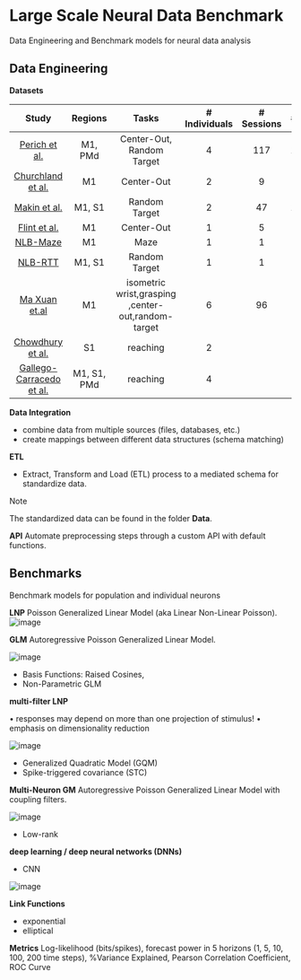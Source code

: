 # Large Scale Neural Data Benchmark

Data Engineering and Benchmark models for neural data analysis


## Data Engineering


**Datasets** 

| Study | Regions | Tasks | # Individuals | # Sessions | # Units |  # Spikes| # Behavior Timepoints|
| :---:         |     :---:      |          :---: |  :---: |:---: |:---: |:---: |:---: |
[Perich et al.](https://dandiarchive.org/dandiset/000688)|	M1, PMd	| Center-Out, Random Target |	4	| 117	| 11,557|	143M|	20M|
[Churchland et al.](https://dandiarchive.org/dandiset/000070)|	M1	|Center-Out|	2|	9	|1,728|	706M	|87M|
[Makin et al.](https://zenodo.org/records/583331)	| M1, S1 |	Random Target| 	2	| 47	|14,899|	123M|	15M|
[Flint et al.](https://crcns.org/data-sets/movements/dream/welcome-to-dream)|	M1	| Center-Out|	1	|5	|957|	7.9M	|0.3M|
[NLB-Maze](https://neurallatents.github.io/datasets.html#mcmaze)|	M1|	Maze|	1|	1|	182	|3.6M|	6.8M|
[NLB-RTT](https://neurallatents.github.io/datasets.html#mcrtt)|	M1, S1|	Random Target	|1|	1	|130|	1.5M	|2.8M|
[Ma Xuan et.al](https://datadryad.org/stash/dataset/doi:10.5061/dryad.cvdncjt7n) | M1 |  isometric wrist,grasping ,center-out,random-target | 6 | 96 | | | | |
[Chowdhury et al.](https://datadryad.org/stash/dataset/doi:10.5061/dryad.nk98sf7q7) | S1| reaching | 2|
[Gallego-Carracedo et al.](https://datadryad.org/stash/dataset/doi:10.5061/dryad.xd2547dkt)|M1, S1, PMd | reaching | 4 |






**Data Integration**
- combine data from multiple sources (files, databases, etc.) 
- create mappings between different data structures (schema matching)

**ETL**
- Extract, Transform and Load (ETL) process to a mediated schema for standardize data.

> [!NOTE]
> The standardized data can be found in the folder **Data**.

**API**
Automate preprocessing steps through a custom API with default functions.




## Benchmarks
Benchmark models for population and individual neurons

**LNP** 
Poisson Generalized Linear Model (aka Linear Non-Linear Poisson). 
![image](https://github.com/acarolinafilipe/neural-data-benchmark/assets/67625079/2a36e463-ee56-4dad-a51d-de9992d9b987 )

**GLM** 
Autoregressive Poisson Generalized Linear Model.

![image](https://github.com/acarolinafilipe/neural-data-benchmark/assets/67625079/2d1862f3-2c16-45c0-b6e7-19a205932f20)

- Basis Functions: Raised Cosines,
- Non-Parametric GLM

**multi-filter LNP**

• responses may depend on more than one projection of stimulus! 
• emphasis on dimensionality reduction

![image](https://github.com/acarolinafilipe/neural-data-benchmark/assets/67625079/ff620abf-6479-4b46-8251-50a49630a026)

- Generalized Quadratic Model (GQM)
- Spike-triggered covariance (STC)

**Multi-Neuron GM**
Autoregressive Poisson Generalized Linear Model with coupling filters.

![image](https://github.com/acarolinafilipe/neural-data-benchmark/assets/67625079/d7b050e6-16d5-481a-8433-c2080a05b987)

- Low-rank

**deep learning / deep neural networks (DNNs)**

- CNN

![image](https://github.com/acarolinafilipe/neural-data-benchmark/assets/67625079/729700b5-2664-40a0-a680-99c40488d63d)

**Link Functions**

- exponential
- elliptical

**Metrics** 
Log-likelihood (bits/spikes), forecast power in 5 horizons (1, 5, 10, 100, 200 time steps), %Variance Explained, Pearson Correlation Coefficient, ROC Curve

